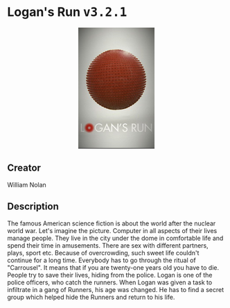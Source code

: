 
# Logan's Run <kbd>v3.2.1</kbd>

<center>
  <img src="./cover-1024.jpg"/>
</center>

## Creator
William Nolan

## Description
<p>The famous American science fiction is about the world after the nuclear world war. Let's imagine the picture. Computer in all aspects of their lives manage people. They live in the city under the dome in comfortable life and spend their time in amusements. There are sex with different partners, plays, sport etc. Because of overcrowding, such sweet life couldn't continue for a long time. Everybody has to go through the ritual of "Carrousel". It means that if you are twenty-one years old you have to die. People try to save their lives, hiding from the police. Logan is one of the police officers, who catch the runners. When Logan was given a task to infiltrate in a gang of Runners, his age was changed. He has to find a secret group which helped hide the Runners and return to his life.</p>
